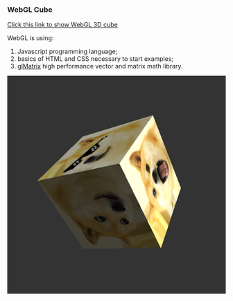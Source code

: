 ### WebGL Cube

[Click this link to show WebGL 3D cube](https://foobar167.github.io/page/webgl-cube/cube.html)

WebGL is using:
1. Javascript programming language;
2. basics of HTML and CSS necessary to start examples;
3. [glMatrix](http://glmatrix.net) high performance vector and matrix
math library.

[![Click this link to show WebGL 3D cube](data/cube.png)](https://foobar167.github.io/page/webgl-cube/cube.html)
